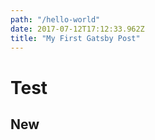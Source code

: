 ```yaml
---
path: "/hello-world"
date: 2017-07-12T17:12:33.962Z
title: "My First Gatsby Post"
---
```


# Test

## New